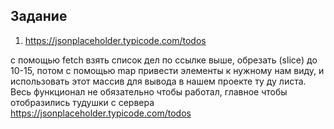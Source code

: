 ## Задание

1. https://jsonplaceholder.typicode.com/todos

с помощью fetch взять список дел по ссылке выше, обрезать (slice) до 10-15, потом
с помощью map привести элементы к нужному нам виду, и использовать этот массив для вывода
в нашем проекте ту ду листа.
Весь функционал не обязательно чтобы работал, главное чтобы отобразились тудушки с сервера https://jsonplaceholder.typicode.com/todos